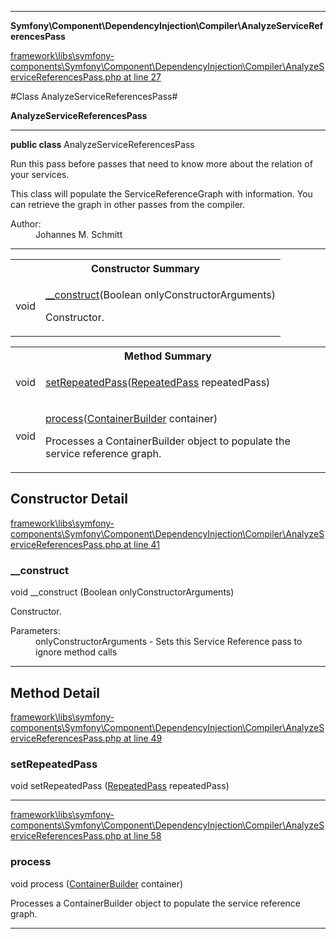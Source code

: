 

- - -

**Symfony\Component\DependencyInjection\Compiler\AnalyzeServiceReferencesPass**


<a href="https://github.com/JeyDotC/Hirudo/blob/master/framework/libs/symfony-components/Symfony/Component/DependencyInjection/Compiler/AnalyzeServiceReferencesPass.php#L27" target='_blank'>framework\libs\symfony-components\Symfony\Component\DependencyInjection\Compiler\AnalyzeServiceReferencesPass.php at line 27</a>

#Class AnalyzeServiceReferencesPass#

**AnalyzeServiceReferencesPass**




- - -

<p><strong>public  class</strong> <span>AnalyzeServiceReferencesPass</span></p>

<div class="comment" id="overview_description"><p>Run this pass before passes that need to know more about the relation of
your services.</p><p>This class will populate the ServiceReferenceGraph with information. You can
retrieve the graph in other passes from the compiler.</p></div>

<dl>
<dt>Author:</dt>
<dd>Johannes M. Schmitt <schmittjoh@gmail.com></dd>
</dl>


- - -

<table id="summary_constructor">
<tr><th colspan="2">Constructor Summary</th></tr>
<tr>
<td><span class='k'></span> <span class='nx'>void</span></td>
<td class="description"><p class="name"><a href="#__construct">__construct</a>(Boolean onlyConstructorArguments)</p><p class="description">Constructor.</p></td>
</tr>
</table>

<table id="summary_method">
<tr><th colspan="2">Method Summary</th></tr>
<tr>
<td><span class='k'></span> <span class='nx'>void</span></td>
<td class="description"><p class="name"><a href="#setrepeatedpass">setRepeatedPass</a>(<a href="https://github.com/JeyDotC/Hirudo/blob/master/symfony/component/dependencyinjection/compiler/RepeatedPass.md">RepeatedPass</a> repeatedPass)</p><p class="description"></p></td>
</tr>
<tr>
<td><span class='k'></span> <span class='nx'>void</span></td>
<td class="description"><p class="name"><a href="#process">process</a>(<a href="https://github.com/JeyDotC/Hirudo/blob/master/symfony/component/dependencyinjection/ContainerBuilder.md">ContainerBuilder</a> container)</p><p class="description">Processes a ContainerBuilder object to populate the service reference graph.</p></td>
</tr>
</table>

<h2 id="detail_method">Constructor Detail</h2>

<a href="https://github.com/JeyDotC/Hirudo/blob/master/framework/libs/symfony-components/Symfony/Component/DependencyInjection/Compiler/AnalyzeServiceReferencesPass.php#L41" target='_blank'>framework\libs\symfony-components\Symfony\Component\DependencyInjection\Compiler\AnalyzeServiceReferencesPass.php at line 41</a>

<h3 id="__construct">__construct</h3>
<span class='k'></span> <span class='nx'>void</span> <span class='nf'>__construct</span> (Boolean onlyConstructorArguments)

<div class="details">
<p>Constructor.</p><dl>
<dt>Parameters:</dt>
<dd>onlyConstructorArguments - Sets this Service Reference pass to ignore method calls</dd>
</dl>

</div>

- - -

<h2 id="detail_method">Method Detail</h2>

<a href="https://github.com/JeyDotC/Hirudo/blob/master/framework/libs/symfony-components/Symfony/Component/DependencyInjection/Compiler/AnalyzeServiceReferencesPass.php#L49" target='_blank'>framework\libs\symfony-components\Symfony\Component\DependencyInjection\Compiler\AnalyzeServiceReferencesPass.php at line 49</a>

<h3 id="setRepeatedPass()">setRepeatedPass</h3>
<span class='k'></span> <span class='nx'>void</span> <span class='nf'>setRepeatedPass</span> (<a href="https://github.com/JeyDotC/Hirudo/blob/master/symfony/component/dependencyinjection/compiler/RepeatedPass.md">RepeatedPass</a> repeatedPass)

<div class="details">
<p></p>
</div>

- - -


<a href="https://github.com/JeyDotC/Hirudo/blob/master/framework/libs/symfony-components/Symfony/Component/DependencyInjection/Compiler/AnalyzeServiceReferencesPass.php#L58" target='_blank'>framework\libs\symfony-components\Symfony\Component\DependencyInjection\Compiler\AnalyzeServiceReferencesPass.php at line 58</a>

<h3 id="process()">process</h3>
<span class='k'></span> <span class='nx'>void</span> <span class='nf'>process</span> (<a href="https://github.com/JeyDotC/Hirudo/blob/master/symfony/component/dependencyinjection/ContainerBuilder.md">ContainerBuilder</a> container)

<div class="details">
<p>Processes a ContainerBuilder object to populate the service reference graph.</p>
</div>

- - -

